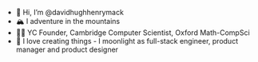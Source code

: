- 👋 Hi, I’m @davidhughhenrymack
- 🏔️ I adventure in the mountains
- 👨‍🎓 YC Founder, Cambridge Computer Scientist, Oxford Math-CompSci
- 👀 I love creating things - I moonlight as full-stack engineer, product manager and product designer

<!---
davidhughhenrymack/davidhughhenrymack is a ✨ special ✨ repository because its `README.md` (this file) appears on your GitHub profile.
You can click the Preview link to take a look at your changes.
--->
